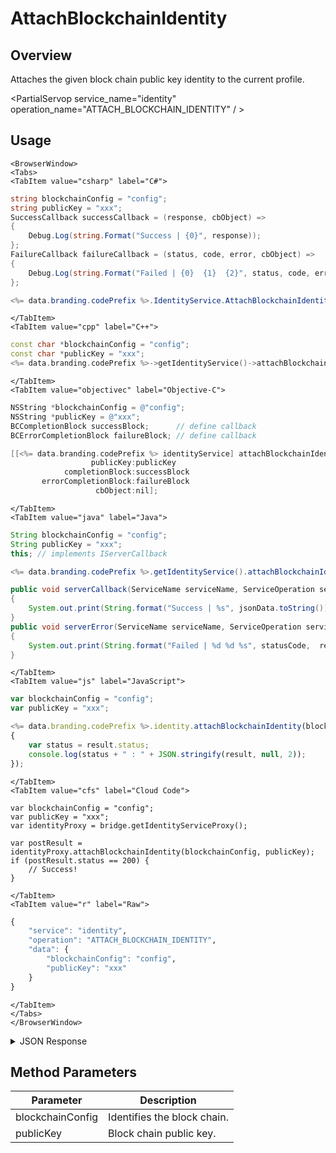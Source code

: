 # AttachBlockchainIdentity
## Overview
Attaches the given block chain public key identity to the current profile.

<PartialServop service_name="identity" operation_name="ATTACH_BLOCKCHAIN_IDENTITY" / >

## Usage

```mdx-code-block
<BrowserWindow>
<Tabs>
<TabItem value="csharp" label="C#">
```

```csharp
string blockchainConfig = "config";
string publicKey = "xxx";
SuccessCallback successCallback = (response, cbObject) =>
{
    Debug.Log(string.Format("Success | {0}", response));
};
FailureCallback failureCallback = (status, code, error, cbObject) =>
{
    Debug.Log(string.Format("Failed | {0}  {1}  {2}", status, code, error));
};

<%= data.branding.codePrefix %>.IdentityService.AttachBlockchainIdentity(blockchainConfig, publicKey, successCallback, failureCallback);
```

```mdx-code-block
</TabItem>
<TabItem value="cpp" label="C++">
```

```cpp
const char *blockchainConfig = "config";
const char *publicKey = "xxx";
<%= data.branding.codePrefix %>->getIdentityService()->attachBlockchainIdentity(blockchainConfig, publicKey, this);
```

```mdx-code-block
</TabItem>
<TabItem value="objectivec" label="Objective-C">
```

```objectivec
NSString *blockchainConfig = @"config";
NSString *publicKey = @"xxx";
BCCompletionBlock successBlock;      // define callback
BCErrorCompletionBlock failureBlock; // define callback

[[<%= data.branding.codePrefix %> identityService] attachBlockchainIdentity:blockchainConfig
                  publicKey:publicKey
            completionBlock:successBlock
       errorCompletionBlock:failureBlock
                   cbObject:nil];
```

```mdx-code-block
</TabItem>
<TabItem value="java" label="Java">
```

```java
String blockchainConfig = "config";
String publicKey = "xxx";
this; // implements IServerCallback

<%= data.branding.codePrefix %>.getIdentityService().attachBlockchainIdentity(blockchainConfig, publicKey, this);

public void serverCallback(ServiceName serviceName, ServiceOperation serviceOperation, JSONObject jsonData)
{
    System.out.print(String.format("Success | %s", jsonData.toString()));
}
public void serverError(ServiceName serviceName, ServiceOperation serviceOperation, int statusCode, int reasonCode, String jsonError)
{
    System.out.print(String.format("Failed | %d %d %s", statusCode,  reasonCode, jsonError.toString()));
}
```

```mdx-code-block
</TabItem>
<TabItem value="js" label="JavaScript">
```

```javascript
var blockchainConfig = "config";
var publicKey = "xxx";

<%= data.branding.codePrefix %>.identity.attachBlockchainIdentity(blockchainConfig, publicKey, result =>
{
    var status = result.status;
    console.log(status + " : " + JSON.stringify(result, null, 2));
});
```

```mdx-code-block
</TabItem>
<TabItem value="cfs" label="Cloud Code">
```

```cfscript
var blockchainConfig = "config";
var publicKey = "xxx";
var identityProxy = bridge.getIdentityServiceProxy();

var postResult = identityProxy.attachBlockchainIdentity(blockchainConfig, publicKey);
if (postResult.status == 200) {
    // Success!
}
```

```mdx-code-block
</TabItem>
<TabItem value="r" label="Raw">
```

```r
{
	"service": "identity",
	"operation": "ATTACH_BLOCKCHAIN_IDENTITY",
	"data": {
		"blockchainConfig": "config",
		"publicKey": "xxx"
	}
}
```

```mdx-code-block
</TabItem>
</Tabs>
</BrowserWindow>
```

<details>
<summary>JSON Response</summary>


</details>

## Method Parameters
Parameter | Description
--------- | -----------
blockchainConfig | Identifies the block chain. 
publicKey | Block chain public key. 



